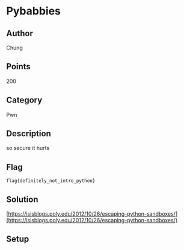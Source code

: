 # Pybabbies
## Author
Chung
## Points
200
## Category
Pwn
## Description
so secure it hurts
## Flag
`flag{definitely_not_intro_python}`
## Solution
[https://isisblogs.poly.edu/2012/10/26/escaping-python-sandboxes/](https://isisblogs.poly.edu/2012/10/26/escaping-python-sandboxes/)
## Setup
